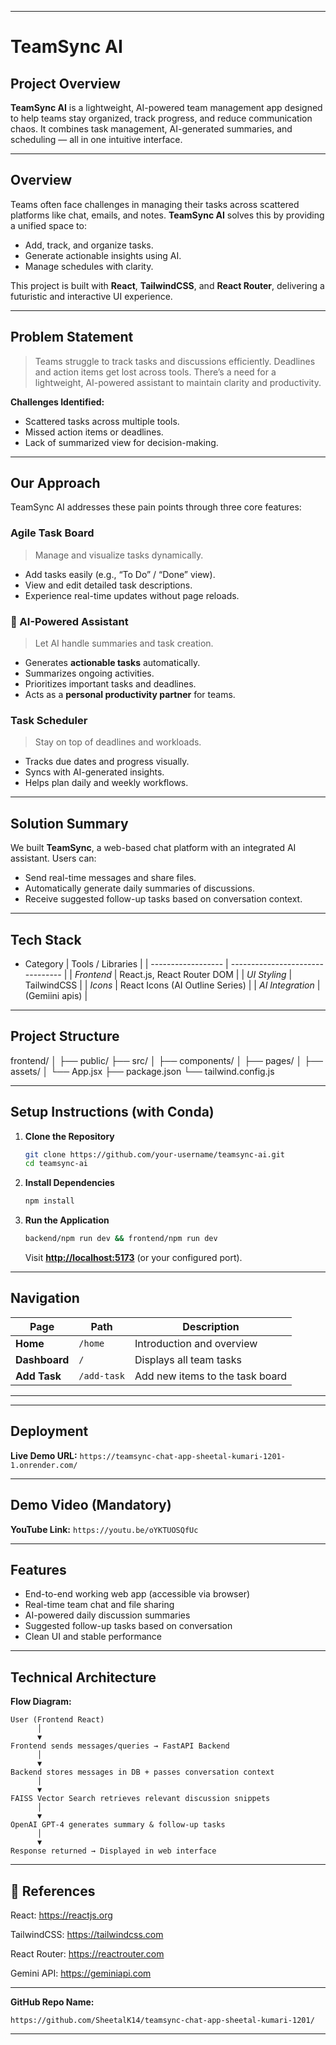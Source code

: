 
---

# TeamSync AI

## Project Overview

**TeamSync AI** is a lightweight, AI-powered team management app designed to help teams stay organized, track progress, and reduce communication chaos. It combines task management, AI-generated summaries, and scheduling — all in one intuitive interface.

---

## Overview

Teams often face challenges in managing their tasks across scattered platforms like chat, emails, and notes. **TeamSync AI** solves this by providing a unified space to:

* Add, track, and organize tasks.
* Generate actionable insights using AI.
* Manage schedules with clarity.

This project is built with **React**, **TailwindCSS**, and **React Router**, delivering a futuristic and interactive UI experience.

---

## Problem Statement

> Teams struggle to track tasks and discussions efficiently.
> Deadlines and action items get lost across tools.
> There’s a need for a lightweight, AI-powered assistant to maintain clarity and productivity.

**Challenges Identified:**

* Scattered tasks across multiple tools.
* Missed action items or deadlines.
* Lack of summarized view for decision-making.

---

## Our Approach

TeamSync AI addresses these pain points through three core features:

### Agile Task Board

> Manage and visualize tasks dynamically.

* Add tasks easily (e.g., “To Do” / “Done” view).
* View and edit detailed task descriptions.
* Experience real-time updates without page reloads.

### 🤖 AI-Powered Assistant

> Let AI handle summaries and task creation.

* Generates **actionable tasks** automatically.
* Summarizes ongoing activities.
* Prioritizes important tasks and deadlines.
* Acts as a **personal productivity partner** for teams.

### Task Scheduler

> Stay on top of deadlines and workloads.

* Tracks due dates and progress visually.
* Syncs with AI-generated insights.
* Helps plan daily and weekly workflows.

---

## Solution Summary

We built **TeamSync**, a web-based chat platform with an integrated AI assistant. Users can:

* Send real-time messages and share files.
* Automatically generate daily summaries of discussions.
* Receive suggested follow-up tasks based on conversation context.

---

## Tech Stack

*  Category           | Tools / Libraries               |
| ------------------ | -------------------------------- |
| *Frontend*       | React.js, React Router DOM         |
| *UI Styling*     | TailwindCSS                        |
| *Icons*          | React Icons (AI Outline Series)    |
| *AI Integration* | (Gemiini apis)                     |

---

## Project Structure

frontend/
│
├── public/
├── src/
│   ├── components/
│   ├── pages/
│   ├── assets/
│   └── App.jsx
├── package.json
└── tailwind.config.js


---

## Setup Instructions (with Conda)

1. **Clone the Repository**

   ```bash
   git clone https://github.com/your-username/teamsync-ai.git
   cd teamsync-ai
   ```

2. **Install Dependencies**

   ```bash
   npm install
   ```

3. **Run the Application**

   ```bash
   backend/npm run dev && frontend/npm run dev
   ```

   Visit **[http://localhost:5173](http://localhost:5173)** (or your configured port).

---

##  Navigation

| Page          | Path         | Description                     |
| ------------- | ------------ | ------------------------------- |
| **Home**      | `/home`          | Introduction and overview       |
| **Dashboard** | `/` | Displays all team tasks         |
| **Add Task**  | `/add-task`  | Add new items to the task board |

---

---

## Deployment

**Live Demo URL:**
`https://teamsync-chat-app-sheetal-kumari-1201-1.onrender.com/`

---

## Demo Video (Mandatory)

**YouTube Link:**
`https://youtu.be/oYKTUOSQfUc`

---

## Features

* End-to-end working web app (accessible via browser)
* Real-time team chat and file sharing
* AI-powered daily discussion summaries
* Suggested follow-up tasks based on conversation
* Clean UI and stable performance

---

## Technical Architecture

**Flow Diagram:**

```
User (Frontend React)
      │
      ▼
Frontend sends messages/queries → FastAPI Backend
      │
      ▼
Backend stores messages in DB + passes conversation context
      │
      ▼
FAISS Vector Search retrieves relevant discussion snippets
      │
      ▼
OpenAI GPT-4 generates summary & follow-up tasks
      │
      ▼
Response returned → Displayed in web interface
```
---

## 🧾 References

React: https://reactjs.org

TailwindCSS: https://tailwindcss.com

React Router: https://reactrouter.com

Gemini API: https://geminiapi.com

---

**GitHub Repo Name:**
```
https://github.com/SheetalK14/teamsync-chat-app-sheetal-kumari-1201/
```

---

